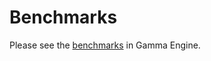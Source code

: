# Benchmarks

Please see the [benchmarks](https://github.com/vearch/gamma/blob/master/benchs/README.md) in Gamma Engine.

